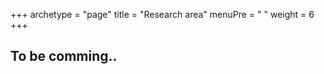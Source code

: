 +++
archetype = "page"
title = "Research area"
menuPre = "<i class='fa fa-microscope'></i> "
weight = 6
+++

## To be comming..